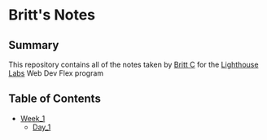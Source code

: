 # Britt's Notes

## Summary

This repository contains all of the notes taken by [Britt C](https://github.com/Britt4444) for the [Lighthouse Labs](https://www.lighthouselabs.ca/) Web Dev Flex program

## Table of Contents

* [Week_1](/Week_1/)
  * [Day_1](/Week_1/Day_1/)

